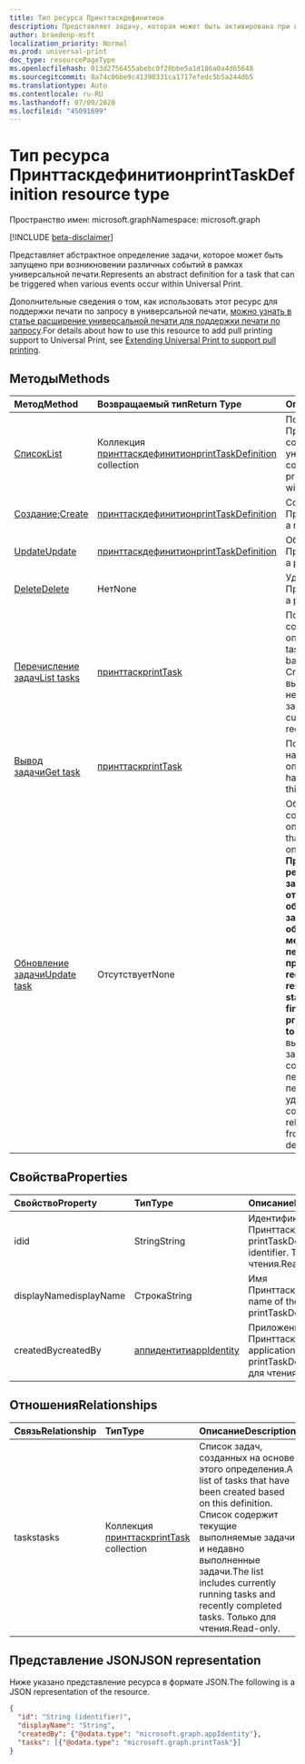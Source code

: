 ```yaml
---
title: Тип ресурса Принттаскдефинитион
description: Представляет задачу, которая может быть активирована при возникновении различных событий в рамках универсальной печати.
author: braedenp-msft
localization_priority: Normal
ms.prod: universal-print
doc_type: resourcePageType
ms.openlocfilehash: 013d2756455abebc0f20bbe5a1d186a0a4d65648
ms.sourcegitcommit: 8a74c06be9c41390331ca1717efedc5b5a244db5
ms.translationtype: Auto
ms.contentlocale: ru-RU
ms.lasthandoff: 07/09/2020
ms.locfileid: "45091699"
---
```

# <a name="printtaskdefinition-resource-type"></a><span data-ttu-id="5cafe-103">Тип ресурса Принттаскдефинитион</span><span class="sxs-lookup"><span data-stu-id="5cafe-103">printTaskDefinition resource type</span></span>

<span data-ttu-id="5cafe-104">Пространство имен: microsoft.graph</span><span class="sxs-lookup"><span data-stu-id="5cafe-104">Namespace: microsoft.graph</span></span>

[!INCLUDE [beta-disclaimer](../../includes/beta-disclaimer.md)]

<span data-ttu-id="5cafe-105">Представляет абстрактное определение задачи, которое может быть запущено при возникновении различных событий в рамках универсальной печати.</span><span class="sxs-lookup"><span data-stu-id="5cafe-105">Represents an abstract definition for a task that can be triggered when various events occur within Universal Print.</span></span>

<span data-ttu-id="5cafe-106">Дополнительные сведения о том, как использовать этот ресурс для поддержки печати по запросу в универсальной печати, [можно узнать в статье расширение универсальной печати для поддержки печати по запросу](/graph/universal-print-concept-overview#extending-universal-print-to-support-pull-printing).</span><span class="sxs-lookup"><span data-stu-id="5cafe-106">For details about how to use this resource to add pull printing support to Universal Print, see [Extending Universal Print to support pull printing](/graph/universal-print-concept-overview#extending-universal-print-to-support-pull-printing).</span></span>

## <a name="methods"></a><span data-ttu-id="5cafe-107">Методы</span><span class="sxs-lookup"><span data-stu-id="5cafe-107">Methods</span></span>

| <span data-ttu-id="5cafe-108">Метод</span><span class="sxs-lookup"><span data-stu-id="5cafe-108">Method</span></span>       | <span data-ttu-id="5cafe-109">Возвращаемый тип</span><span class="sxs-lookup"><span data-stu-id="5cafe-109">Return Type</span></span> | <span data-ttu-id="5cafe-110">Описание</span><span class="sxs-lookup"><span data-stu-id="5cafe-110">Description</span></span> |
|:-------------|:------------|:------------|
| [<span data-ttu-id="5cafe-111">Список</span><span class="sxs-lookup"><span data-stu-id="5cafe-111">List</span></span>](../api/print-list-taskdefinitions.md) | <span data-ttu-id="5cafe-112">Коллекция [принттаскдефинитион](printtaskdefinition.md)</span><span class="sxs-lookup"><span data-stu-id="5cafe-112">[printTaskDefinition](printtaskdefinition.md) collection</span></span> | <span data-ttu-id="5cafe-113">Получение полного списка Принттаскдефинитионс, созданных в рамках универсальной печати.</span><span class="sxs-lookup"><span data-stu-id="5cafe-113">Get a complete list of printTaskDefinitions created within Universal Print.</span></span> |
| <span data-ttu-id="5cafe-114">[Создание](../api/print-post-taskdefinitions.md);</span><span class="sxs-lookup"><span data-stu-id="5cafe-114">[Create](../api/print-post-taskdefinitions.md)</span></span> | [<span data-ttu-id="5cafe-115">принттаскдефинитион</span><span class="sxs-lookup"><span data-stu-id="5cafe-115">printTaskDefinition</span></span>](printtaskdefinition.md) | <span data-ttu-id="5cafe-116">Создание нового Принттаскдефинитион.</span><span class="sxs-lookup"><span data-stu-id="5cafe-116">Create a new printTaskDefinition.</span></span> |
| [<span data-ttu-id="5cafe-117">Update</span><span class="sxs-lookup"><span data-stu-id="5cafe-117">Update</span></span>](../api/print-update-taskdefinition.md) | [<span data-ttu-id="5cafe-118">принттаскдефинитион</span><span class="sxs-lookup"><span data-stu-id="5cafe-118">printTaskDefinition</span></span>](printtaskdefinition.md) | <span data-ttu-id="5cafe-119">Обновление Принттаскдефинитион.</span><span class="sxs-lookup"><span data-stu-id="5cafe-119">Update a printTaskDefinition.</span></span> |
| [<span data-ttu-id="5cafe-120">Delete</span><span class="sxs-lookup"><span data-stu-id="5cafe-120">Delete</span></span>](../api/print-delete-taskdefinition.md) | <span data-ttu-id="5cafe-121">Нет</span><span class="sxs-lookup"><span data-stu-id="5cafe-121">None</span></span> | <span data-ttu-id="5cafe-122">Удаление объекта Принттаскдефинитион.</span><span class="sxs-lookup"><span data-stu-id="5cafe-122">Delete a printTaskDefinition.</span></span> |
| [<span data-ttu-id="5cafe-123">Перечисление задач</span><span class="sxs-lookup"><span data-stu-id="5cafe-123">List tasks</span></span>](../api/printtaskdefinition-list-tasks.md) | [<span data-ttu-id="5cafe-124">принттаск</span><span class="sxs-lookup"><span data-stu-id="5cafe-124">printTask</span></span>](printtask.md) | <span data-ttu-id="5cafe-125">Получение списка задач, созданных на основе этого определения.</span><span class="sxs-lookup"><span data-stu-id="5cafe-125">Get a list of tasks that have been created based on this definition.</span></span> <span data-ttu-id="5cafe-126">Список содержит текущие выполняемые задачи и недавно выполненные задачи.</span><span class="sxs-lookup"><span data-stu-id="5cafe-126">The list includes currently running tasks and recently completed tasks.</span></span> |
| [<span data-ttu-id="5cafe-127">Вывод задачи</span><span class="sxs-lookup"><span data-stu-id="5cafe-127">Get task</span></span>](../api/printtask-get.md) | [<span data-ttu-id="5cafe-128">принттаск</span><span class="sxs-lookup"><span data-stu-id="5cafe-128">printTask</span></span>](printtask.md) | <span data-ttu-id="5cafe-129">Получает задачу, созданную на основе этого определения.</span><span class="sxs-lookup"><span data-stu-id="5cafe-129">Gets a task that has been created based on this definition.</span></span> |
| [<span data-ttu-id="5cafe-130">Обновление задачи</span><span class="sxs-lookup"><span data-stu-id="5cafe-130">Update task</span></span>](../api/printtaskdefinition-update-task.md) | <span data-ttu-id="5cafe-131">Отсутствует</span><span class="sxs-lookup"><span data-stu-id="5cafe-131">None</span></span> | <span data-ttu-id="5cafe-132">Обновление задачи, созданной на основе этого определения.</span><span class="sxs-lookup"><span data-stu-id="5cafe-132">Update a task that has been created based on this definition.</span></span> <span data-ttu-id="5cafe-133">**Приложения, которые регистрируют триггеры задач, несут ответственность за обновление состояния задачи при завершении обработки, если связанный метод printJob не будет перенаправлен на другой принтер.**</span><span class="sxs-lookup"><span data-stu-id="5cafe-133">**Applications that register task triggers are responsible for updating task status when processing is finished, unless the related printJob has been redirected to another printer.**</span></span> <span data-ttu-id="5cafe-134">Если не выполнить отчет о завершении, то соответствующее задание печати блокируется для печати и в конечном итоге удалено.</span><span class="sxs-lookup"><span data-stu-id="5cafe-134">Failure to report completion will result in the related print job being blocked from printing and eventually deleted.</span></span> |

## <a name="properties"></a><span data-ttu-id="5cafe-135">Свойства</span><span class="sxs-lookup"><span data-stu-id="5cafe-135">Properties</span></span>
| <span data-ttu-id="5cafe-136">Свойство</span><span class="sxs-lookup"><span data-stu-id="5cafe-136">Property</span></span>     | <span data-ttu-id="5cafe-137">Тип</span><span class="sxs-lookup"><span data-stu-id="5cafe-137">Type</span></span>        | <span data-ttu-id="5cafe-138">Описание</span><span class="sxs-lookup"><span data-stu-id="5cafe-138">Description</span></span> |
|:-------------|:------------|:------------|
|<span data-ttu-id="5cafe-139">id</span><span class="sxs-lookup"><span data-stu-id="5cafe-139">id</span></span>|<span data-ttu-id="5cafe-140">String</span><span class="sxs-lookup"><span data-stu-id="5cafe-140">String</span></span>|<span data-ttu-id="5cafe-141">Идентификатор Принттаскдефинитион.</span><span class="sxs-lookup"><span data-stu-id="5cafe-141">The printTaskDefinition's identifier.</span></span> <span data-ttu-id="5cafe-142">Только для чтения.</span><span class="sxs-lookup"><span data-stu-id="5cafe-142">Read-only.</span></span>|
|<span data-ttu-id="5cafe-143">displayName</span><span class="sxs-lookup"><span data-stu-id="5cafe-143">displayName</span></span>|<span data-ttu-id="5cafe-144">Строка</span><span class="sxs-lookup"><span data-stu-id="5cafe-144">String</span></span>|<span data-ttu-id="5cafe-145">Имя Принттаскдефинитион.</span><span class="sxs-lookup"><span data-stu-id="5cafe-145">The name of the printTaskDefinition.</span></span>|
|<span data-ttu-id="5cafe-146">createdBy</span><span class="sxs-lookup"><span data-stu-id="5cafe-146">createdBy</span></span>|[<span data-ttu-id="5cafe-147">аппидентити</span><span class="sxs-lookup"><span data-stu-id="5cafe-147">appIdentity</span></span>](appidentity.md)|<span data-ttu-id="5cafe-148">Приложение, создавшее Принттаскдефинитион.</span><span class="sxs-lookup"><span data-stu-id="5cafe-148">The application that created the printTaskDefinition.</span></span> <span data-ttu-id="5cafe-149">Только для чтения.</span><span class="sxs-lookup"><span data-stu-id="5cafe-149">Read-only.</span></span>|

## <a name="relationships"></a><span data-ttu-id="5cafe-150">Отношения</span><span class="sxs-lookup"><span data-stu-id="5cafe-150">Relationships</span></span>
| <span data-ttu-id="5cafe-151">Связь</span><span class="sxs-lookup"><span data-stu-id="5cafe-151">Relationship</span></span> | <span data-ttu-id="5cafe-152">Тип</span><span class="sxs-lookup"><span data-stu-id="5cafe-152">Type</span></span>        | <span data-ttu-id="5cafe-153">Описание</span><span class="sxs-lookup"><span data-stu-id="5cafe-153">Description</span></span> |
|:-------------|:------------|:------------|
|<span data-ttu-id="5cafe-154">tasks</span><span class="sxs-lookup"><span data-stu-id="5cafe-154">tasks</span></span>|<span data-ttu-id="5cafe-155">Коллекция [принттаск](printtask.md)</span><span class="sxs-lookup"><span data-stu-id="5cafe-155">[printTask](printtask.md) collection</span></span>|<span data-ttu-id="5cafe-156">Список задач, созданных на основе этого определения.</span><span class="sxs-lookup"><span data-stu-id="5cafe-156">A list of tasks that have been created based on this definition.</span></span> <span data-ttu-id="5cafe-157">Список содержит текущие выполняемые задачи и недавно выполненные задачи.</span><span class="sxs-lookup"><span data-stu-id="5cafe-157">The list includes currently running tasks and recently completed tasks.</span></span> <span data-ttu-id="5cafe-158">Только для чтения.</span><span class="sxs-lookup"><span data-stu-id="5cafe-158">Read-only.</span></span>|

## <a name="json-representation"></a><span data-ttu-id="5cafe-159">Представление JSON</span><span class="sxs-lookup"><span data-stu-id="5cafe-159">JSON representation</span></span>

<span data-ttu-id="5cafe-160">Ниже указано представление ресурса в формате JSON.</span><span class="sxs-lookup"><span data-stu-id="5cafe-160">The following is a JSON representation of the resource.</span></span>

<!-- {
  "blockType": "resource",
  "optionalProperties": [

  ],
  "@odata.type": "microsoft.graph.printTaskDefinition",
  "keyProperty": "id",
  "baseType":"microsoft.graph.entity"
}-->

```json
{
  "id": "String (identifier)",
  "displayName": "String",
  "createdBy": {"@odata.type": "microsoft.graph.appIdentity"},
  "tasks": [{"@odata.type": "microsoft.graph.printTask"}]
}

```

<!-- uuid: 8fcb5dbc-d5aa-4681-8e31-b001d5168d79
2015-10-25 14:57:30 UTC -->
<!-- {
  "type": "#page.annotation",
  "description": "printTaskDefinition resource",
  "keywords": "",
  "section": "documentation",
  "tocPath": ""
}-->